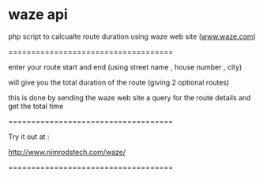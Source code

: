 waze api
====================================

php script to calcualte route duration using waze web site (www.waze.com)

====================================

enter your route start and end (using street name , house number , city)

will give you the total duration of the route (giving 2 optional routes)

this is done by sending the waze web site a query for the route details and get the total time

====================================

Try it out at :

http://www.nimrodstech.com/waze/

====================================

